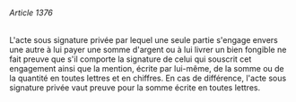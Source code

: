 ###### Article 1376

L'acte sous signature privée par lequel une seule partie s'engage envers une autre à lui payer une somme d'argent ou à lui livrer un bien fongible ne fait preuve que s'il comporte la signature de celui qui souscrit cet engagement ainsi que la mention, écrite par lui-même, de la somme ou de la quantité en toutes lettres et en chiffres. En cas de différence, l'acte sous signature privée vaut preuve pour la somme écrite en toutes lettres.

